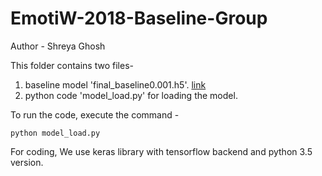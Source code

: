 # EmotiW-2018-Baseline-Group
Author - Shreya Ghosh
 
This folder contains two files-

1) baseline model 'final_baseline0.001.h5'. [link](https://drive.google.com/file/d/1riSbzBtzLBQ1dhtYmZ_Jg1TRpXLLcnSj/view?usp=sharing")     
2) python code 'model_load.py' for loading the model.
     
To run the code, execute the command -
    
    python model_load.py
  
For coding, We use keras library with tensorflow backend and python 3.5 version.
